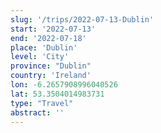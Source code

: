 ```yaml
---
slug: '/trips/2022-07-13-Dublin'
start: '2022-07-13'
end: '2022-07-18'
place: 'Dublin'
level: 'City'
province: "Dublin"
country: 'Ireland'
lon: -6.2657908996040526
lat: 53.3504014983731
type: "Travel"
abstract: ''
---
```


